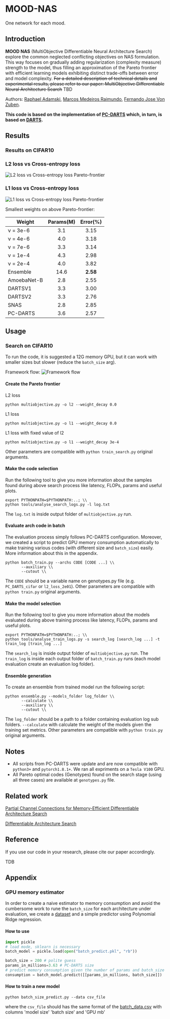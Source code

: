 # MOOD-NAS
One network for each mood.

## Introduction

**MOOD NAS** (MultiObjective Differentiable Neural Architecture Search) explore the common neglected conflicting objectives on NAS formulation. This way focuses on gradually adding regularization (complexity measure) strength to the model, thus filling an approximation of the Pareto frontier with efficient learning models exhibiting distinct trade-offs between error and model complexity. ~~For a detailed description of technical details and experimental results, please refer to our paper: MultiObjective Differentiable Neural Architecture Search~~ TBD

Authors: [Raphael Adamski](https://www.linkedin.com/in/iksmada/?locale=en_US), [Marcos Medeiros Raimundo](https://marcosmrai.github.io/), [Fernando Jose Von Zuben](https://www.dca.fee.unicamp.br/~vonzuben/).

**This code is based on the implementation of [PC-DARTS](https://github.com/yuhuixu1993/PC-DARTS) which, in turn, is based on [DARTS](https://github.com/quark0/darts).**

## Results
### Results on CIFAR10

### L2 loss vs Cross-entropy loss
![L2 loss vs Cross-entropy loss Pareto-frontier](image/l1_0_l2_vary.png?raw=true)

### L1 loss vs Cross-entropy loss
![L1 loss vs Cross-entropy loss Pareto-frontier](image/l1_vary_l2_fixed.png?raw=true)

Smallest weights on above Pareto-frontier:

| Weight      | Params(M) | Error(%) |
|-------------|:---------:|:--------:|
| &nu; = 3e-6 |    3.1    |   3.15   |  
| &nu; = 4e-6 |    4.0    |   3.18   |  
| &nu; = 7e-6 |    3.3    |   3.14   |  
| &nu; = 1e-4 |    4.3    |   2.98   |  
| &nu; = 2e-4 |    4.0    |   3.82   |  
| Ensemble    |   14.6    | **2.58** |  
| AmoebaNet-B |    2.8    |   2.55   |
| DARTSV1     |    3.3    |   3.00   |  
| DARTSV2     |    3.3    |   2.76   |  
| SNAS        |    2.8    |   2.85   | 
| PC-DARTS    |    3.6    |   2.57   |  


## Usage
### Search on CIFAR10

To run the code, it is suggested a 12G memory GPU, but it can work with smaller sizes but slower (reduce the `batch_size` arg).

Framework flow:
![Framework flow](image/framework.png?raw=true)

#### Create the Pareto frontier
L2 loss
```
python multiobjective.py -o l2 --weight_decay 0.0
```
L1 loss
```
python multiobjective.py -o l1 --weight_decay 0.0
```
L1 loss with fixed value of l2
```
python multiobjective.py -o l1 --weight_decay 3e-4
```
Other parameters are compatible with `python train_search.py` original arguments.

#### Make the code selection

Run the following tool to give you more information about the samples found during above search process like latency, FLOPs, params and useful plots.
``` 
export PYTHONPATH=$PYTHONPATH:..; \\
python tools/analyse_search_logs.py -l log.txt
```
The `log.txt` is inside output folder of `multiobjective.py` run.

#### Evaluate arch code in batch

The evaluation process simply follows PC-DARTS configuration. Moreover, we created a script to predict GPU memory consumption automatically to make training various codes (with different size and `batch_size`) easily. More information about this in the appendix.

``` 
python batch_train.py --archs CODE [CODE ...] \\
       --auxiliary \\
       --cutout \\
```

The `CODE` should be a variable name on genotypes.py file (e.g. `PC_DARTS_cifar` or `l2_loss_2e01`). Other parameters are compatible with `python train.py` original arguments.

#### Make the model selection

Run the following tool to give you more information about the models evaluated during above training process like latency, FLOPs, params and useful plots.
``` 
export PYTHONPATH=$PYTHONPATH:..; \\
python tools/analyse_train_logs.py -s search_log [search_log ...] -t train_log [train_log ...]
```
The `search_log` is inside output folder of `multiobjective.py` run.
The `train_log` is inside each output folder of `batch_train.py` runs (each model evaluation create an evaluation log folder).

#### Ensemble generation
To create an ensemble from trained model run the following script:
``` 
python ensemble.py --models_folder log_folder \\
       --calculate \\
       --auxiliary \\
       --cutout \\
```

The `log_folder` should be a path to a folder containing evaluation log sub folders. `--calculate` with calculate the weight of the models given the training set metrics. Other parameters are compatible with `python train.py` original arguments.

## Notes
- All scripts from PC-DARTS were update and are now compatible with `python3+` and `pytorch1.8.1+`. We ran all expriments on a `Tesla V100` GPU.
- All Pareto optimal codes (Genotypes) found on the search stage (using all three cases) are available at `genotypes.py` file.

## Related work

[Partial Channel Connections for Memory-Efficient Differentiable Architecture Search](https://github.com/yuhuixu1993/PC-DARTS)

[Differentiable Architecture Search](https://github.com/quark0/darts)

## Reference

If you use our code in your research, please cite our paper accordingly.

TDB

## Appendix

### GPU memory estimator

In order to create a naive estimator to memory consumption and avoid the cumbersome work to rune the `batch_size` for each architecture under evaluation, we create a [dataset](batch_data.csv?raw=true) and a simple predictor using Polynomial Ridge regression.

#### How to use

```python
import pickle
# load mode, sklearn is necessary
batch_model = pickle.load(open("batch_predict.pkl", "rb")) 

batch_size = 200 # polite guess
params_in_millions=3.63 # PC-DARTS size
# predict memory consumption given the number of params and batch_size
consumption = batch_model.predict([[params_in_millions, batch_size]])
```

#### How to train a new model

``` 
python batch_size_predict.py --data csv_file
```
where the `csv_file` should has the same format of the [batch_data.csv](batch_data.csv?raw=true) with columns 'model size' 'batch size' and 'GPU mb'
